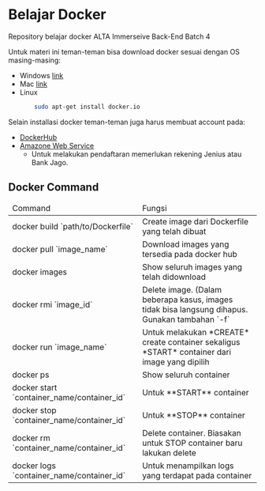 # Belajar Docker
Repository belajar docker ALTA Immerseive Back-End Batch 4

Untuk materi ini teman-teman bisa download docker sesuai dengan OS masing-masing:

* Windows [link](https://docs.docker.com/desktop/windows/install/)
* Mac [link](https://docs.docker.com/desktop/mac/install/)
* Linux 
    ```sh
        sudo apt-get install docker.io
    ```

Selain installasi docker teman-teman juga harus membuat account pada:

* [DockerHub](https://hub.docker.com/)
* [Amazone Web Service](https://aws.amazon.com/)
    * Untuk melakukan pendaftaran memerlukan rekening Jenius atau Bank Jago.

## Docker Command
<table>
    <thead>
        <tr>
            <td> Command</td>
            <td> Fungsi</td>
        </tr>
    </thead>
    <tbody>
        <tr>
            <td> docker build `path/to/Dockerfile`</td>
            <td> Create image dari Dockerfile yang telah dibuat</td>
        </tr>
        <tr>
            <td> docker pull `image_name`</td>
            <td> Download images yang tersedia pada docker hub</td>
        </tr>
        <tr>
            <td> docker images</td>
            <td> Show seluruh images yang telah didownload</td>
        </tr>
        <tr>
            <td> docker rmi `image_id`</td>
            <td> Delete image. (Dalam beberapa kasus, images tidak bisa langsung dihapus. Gunakan tambahan `-f`</td>
        </tr>
        <tr>
            <td> docker run `image_name`</td>
            <td> Untuk melakukan *CREATE* create container sekaligus *START* container dari image yang dipilih</td>
        </tr>
        <tr>
            <td> docker ps</td>
            <td> Show seluruh container</td>
        </tr>
        <tr>
            <td> docker start `container_name/container_id`</td>
            <td> Untuk **START** container</td>
        </tr>
        <tr>
            <td> docker stop `container_name/container_id`</td>
            <td> Untuk **STOP** container</td>
        </tr>
        <tr>
            <td> docker rm `container_name/container_id`</td>
            <td> Delete container. Biasakan untuk STOP container baru lakukan delete</td>
        </tr>
        <tr>
            <td> docker logs `container_name/container_id`</td>
            <td> Untuk menampilkan logs yang terdapat pada container</td>
        </tr>
    </tbody>
</table>
